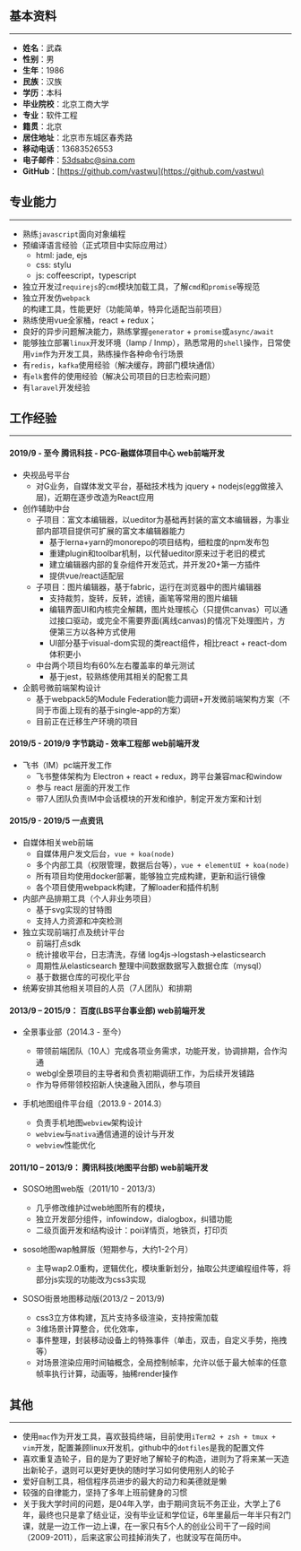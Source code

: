 
## 基本资料
----------

* **姓名**：武森
* **性别**：男
* **生年**：1986	
* **民族**：汉族	
* **学历**：本科	
* **毕业院校**：北京工商大学 	
* **专业**：软件工程	
* **籍贯**：北京	
* **居住地址**：北京市东城区春秀路
* **移动电话**：13683526553	
* **电子邮件**：[53dsabc@sina.com](mailTo:53dsabc@sina.com)
* **GitHub**：[https://github.com/vastwu](https://github.com/vastwu)


## 专业能力
----------

* 熟练`javascript`面向对象编程
* 预编译语言经验（正式项目中实际应用过）
    * html: jade, ejs
    * css: stylu
    * js: coffeescript，typescript
* 独立开发过`requirejs`的`cmd`模块加载工具，了解`cmd`和`promise`等规范
* 独立开发仿`webpack`的构建工具，性能更好（功能简单，特异化适配当前项目）
* 熟练使用vue全家桶，react + redux；
* 良好的异步问题解决能力，熟练掌握`generator` + `promise`或`async/await`
* 能够独立部署`linux`开发环境（lamp / lnmp），熟悉常用的`shell`操作，日常使用`vim`作为开发工具，熟练操作各种命令行场景
* 有`redis`，`kafka`使用经验（解决缓存，跨部门模块通信）
* 有`elk`套件的使用经验（解决公司项目的日志检索问题）
* 有`laravel`开发经验

## 工作经验
----------
#### 2019/9 - 至今 腾讯科技 - PCG-融媒体项目中心 web前端开发
* 央视品号平台
    * 对G业务，自媒体发文平台，基础技术栈为 jquery + nodejs(egg做接入层)，近期在逐步改造为React应用
* 创作辅助中台
  * 子项目：富文本编辑器，以ueditor为基础再封装的富文本编辑器，为事业部内部项目提供可扩展的富文本编辑器能力
    * 基于lerna+yarn的monorepo的项目结构，细粒度的npm发布包
    * 重建plugin和toolbar机制，以代替ueditor原来过于老旧的模式
    * 建立编辑器内部的复杂组件开发范式，并开发20+第一方插件
    * 提供vue/react适配层
  * 子项目：图片编辑器，基于fabric，运行在浏览器中的图片编辑器
    * 支持裁剪，旋转，反转，滤镜，画笔等常用的图片编辑
    * 编辑界面UI和内核完全解耦，图片处理核心（只提供canvas）可以通过接口驱动，或完全不需要界面(离线canvas)的情况下处理图片，方便第三方以各种方式使用
    * UI部分基于visual-dom实现的类react组件，相比react + react-dom体积更小
  * 中台两个项目均有60%左右覆盖率的单元测试
    * 基于jest，较熟练使用其相关的配套工具
* 企鹅号微前端架构设计
    * 基于webpack5的Module Federation能力调研+开发微前端架构方案（不同于市面上现有的基于single-app的方案）
    * 目前正在迁移生产环境的项目

#### 2019/5 - 2019/9 字节跳动 - 效率工程部 web前端开发
* 飞书（IM）pc端开发工作
    * 飞书整体架构为 Electron + react + redux，跨平台兼容mac和window
    * 参与 react 层面的开发工作
    * 带7人团队负责IM中会话模块的开发和维护，制定开发方案和计划

#### 2015/9 - 2019/5 一点资讯
* 自媒体相关web前端
    * 自媒体用户发文后台，`vue + koa(node)` 
    * 多个内部工具（权限管理，数据后台等），`vue + elementUI + koa(node)`
    * 所有项目均使用docker部署，能够独立完成构建，更新和运行镜像
    * 各个项目使用webpack构建，了解loader和插件机制
* 内部产品排期工具（个人非业务项目）
    * 基于svg实现的甘特图
    * 支持人力资源和冲突检测
* 独立实现前端打点及统计平台
    * 前端打点sdk
    * 统计接收平台，日志清洗，存储 log4js->logstash->elasticsearch
    * 周期性从elasticsearch 整理中间数据数据写入数据仓库（mysql）
    * 基于数据仓库的可视化平台
* 统筹安排其他相关项目的人员（7人团队）和排期

#### 2013/9 – 2015/9：	百度(LBS平台事业部)	web前端开发
* 全景事业部（2014.3 - 至今）
	* 带领前端团队（10人）完成各项业务需求，功能开发，协调排期，合作沟通
	* webgl全景项目的主导者和负责初期调研工作，为后续开发铺路
	* 作为导师带领校招新人快速融入团队，参与项目
	
* 手机地图组件平台组（2013.9 - 2014.3）

    * 负责手机地图`webview`架构设计
    * `webview`与`nativa`通信通道的设计与开发
    * `webview`性能优化

#### 2011/10 – 2013/9：	腾讯科技(地图平台部)	web前端开发

* SOSO地图web版（2011/10  - 2013/3）

    * 几乎修改维护过web地图所有的模块，
    * 独立开发部分组件，infowindow，dialogbox，纠错功能
    * 二级页面开发和结构设计：poi详情页，地铁页，打印页


* soso地图wap触屏版（短期参与，大约1-2个月）

    * 主导wap2.0重构，逻辑优化，模块重新划分，抽取公共逻编程组件等，将部分js实现的功能改为css3实现

* SOSO街景地图移动版(2013/2 – 2013/9)

    * css3立方体构建，瓦片支持多级渲染，支持按需加载
    * 3维场景计算整合，优化效率，
    * 事件整理，封装移动设备上的特殊事件（单击，双击，自定义手势，拖拽等）
    * 对场景渲染应用时间轴概念，全局控制帧率，允许以低于最大帧率的任意帧率执行计算，动画等，抽稀render操作


## 其他
------

* 使用`mac`作为开发工具，喜欢鼓捣终端，目前使用`iTerm2 + zsh + tmux + vim`开发，配置兼顾linux开发机，github中的`dotfiles`是我的配置文件
* 喜欢重复造轮子，目的是为了更好地了解轮子的构造，进则为了将来某一天造出新轮子，退则可以更好更快的随时学习如何使用别人的轮子
* 爱好自制工具，相信程序员进步的最大的动力和美德就是懒
* 较强的自律能力，坚持了多年上班前健身的习惯
* 关于我大学时间的问题，是04年入学，由于期间贪玩不务正业，大学上了6年，最终也只是拿了结业证，没有毕业证和学位证，6年里最后一年半只有2门课，就是一边工作一边上课，在一家只有5个人的创业公司干了一段时间（2009-2011），后来这家公司挂掉消失了，也就没写在简历中。
